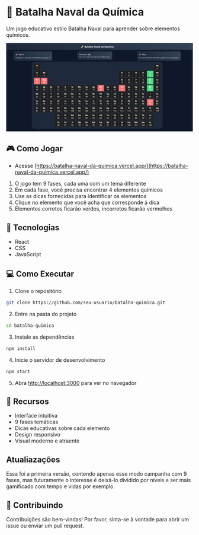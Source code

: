 # 🧪 Batalha Naval da Química

Um jogo educativo estilo Batalha Naval para aprender sobre elementos químicos.

![Imagem do Jogo](gameplay.png)

## 🎮 Como Jogar

- Acesse [https://batalha-naval-da-quimica.vercel.app/](https://batalha-naval-da-quimica.vercel.app/)

1. O jogo tem 9 fases, cada uma com um tema diferente
2. Em cada fase, você precisa encontrar 4 elementos químicos
3. Use as dicas fornecidas para identificar os elementos
4. Clique no elemento que você acha que corresponde à dica
5. Elementos corretos ficarão verdes, incorretos ficarão vermelhos

## 🚀 Tecnologias

- React
- CSS
- JavaScript

## 💻 Como Executar

1. Clone o repositório
```bash
git clone https://github.com/seu-usuario/batalha-quimica.git
```

2. Entre na pasta do projeto
```bash
cd batalha-quimica
```

3. Instale as dependências
```bash
npm install
```

4. Inicie o servidor de desenvolvimento
```bash
npm start
```

5. Abra [http://localhost:3000](http://localhost:3000) para ver no navegador

## 📱 Recursos

- Interface intuitiva
- 9 fases temáticas
- Dicas educativas sobre cada elemento
- Design responsivo
- Visual moderno e atraente

## Atualiazações
Essa foi a primeira versão, contendo apenas esse modo campanha com 9 fases, mas futuramente o interesse é deixá-lo
dividido por níveis e ser mais gamificado com tempo e vidas por exemplo.


## 🤝 Contribuindo

Contribuições são bem-vindas! Por favor, sinta-se à vontade para abrir um issue ou enviar um pull request.

